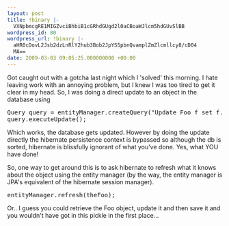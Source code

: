 ```yaml
---
layout: post
title: !binary |-
  VXNpbmcgRE1MIGZvciBhbiB1cGRhdGUgd2l0aCBoaWJlcm5hdGUvSlBB
wordpress_id: 80
wordpress_url: !binary |-
  aHR0cDovL2Jsb2dzLnRlY2hub3Bob2JpYS5pbnQvamplZmZlcmllcy8/cD04
  MA==
date: 2009-03-03 09:05:25.000000000 +00:00
---
```

Got caught out with a gotcha last night which I 'solved' this morning. I hate leaving work with an annoying problem, but I knew I was too tired to get it clear in my head.  So, I was doing a direct update to an object in the database using
<pre>Query query = entityManager.createQuery("Update Foo f set f.value = :value where f.key = :key");
query.executeUpdate();</pre>
Which works, the database gets updated. However by doing the update directly the hibernate persistence context is bypassed so although the db is sorted, hibernate is blissfully ignorant of what you've done. Yes, what YOU have done!

So, one way to get around this is to ask hibernate to refresh what it knows about the object using the entity manager (by the way, the entity manager is JPA's equivalent of the hibernate session manager).
<pre>entityManager.refresh(theFoo);</pre>
Or.. I guess you could retrieve the Foo object, update it and then save it and you wouldn't have got in this pickle in the first place...
